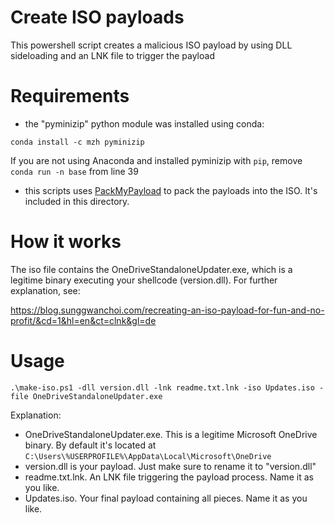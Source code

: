 # Create ISO payloads

This powershell script creates a malicious ISO payload by using DLL sideloading and an LNK file to trigger the payload

# Requirements

- the "pyminizip" python module was installed using conda:

`conda install -c mzh pyminizip`

If you are not using Anaconda and installed pyminizip with `pip`, remove `conda run -n base` from line 39

- this scripts uses [PackMyPayload](https://github.com/mgeeky/PackMyPayload) to pack the payloads into the ISO. It's included in this directory.

# How it works

The iso file contains the OneDriveStandaloneUpdater.exe, which is a legitime binary executing your shellcode (version.dll). For further explanation, see:

https://blog.sunggwanchoi.com/recreating-an-iso-payload-for-fun-and-no-profit/&cd=1&hl=en&ct=clnk&gl=de 

# Usage

`.\make-iso.ps1 -dll version.dll -lnk readme.txt.lnk -iso Updates.iso -file OneDriveStandaloneUpdater.exe`

Explanation:

- OneDriveStandaloneUpdater.exe. This is a legitime Microsoft OneDrive binary. By default it's located at `C:\Users\%USERPROFILE%\AppData\Local\Microsoft\OneDrive`
- version.dll is your payload. Just make sure to rename it to "version.dll"
- readme.txt.lnk. An LNK file triggering the payload process. Name it as you like.
- Updates.iso. Your final payload containing all pieces. Name it as you like.
